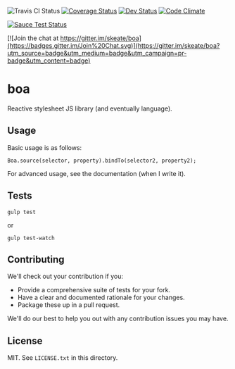 ![Travis CI Status](https://travis-ci.org/skeate/boa.svg?branch=master)
[![Coverage Status](https://coveralls.io/repos/skeate/boa/badge.svg)](https://coveralls.io/r/skeate/boa)
[![Dev Status](https://david-dm.org/skeate/boa/dev-status.svg)](https://david-dm.org/skeate/boa#info=devDependencies&view=table)
[![Code Climate](https://codeclimate.com/github/skeate/boa/badges/gpa.svg)](https://codeclimate.com/github/skeate/boa)

[![Sauce Test Status](https://saucelabs.com/browser-matrix/boa-tests.svg)](https://saucelabs.com/u/boa-tests)

[![Join the chat at https://gitter.im/skeate/boa](https://badges.gitter.im/Join%20Chat.svg)](https://gitter.im/skeate/boa?utm_source=badge&utm_medium=badge&utm_campaign=pr-badge&utm_content=badge)

# boa

Reactive stylesheet JS library (and eventually language).

## Usage

Basic usage is as follows:

    Boa.source(selector, property).bindTo(selector2, property2);

For advanced usage, see the documentation (when I write it).

## Tests

    gulp test

or

    gulp test-watch

## Contributing

We'll check out your contribution if you:

* Provide a comprehensive suite of tests for your fork.
* Have a clear and documented rationale for your changes.
* Package these up in a pull request.

We'll do our best to help you out with any contribution issues you may have.

## License

MIT. See `LICENSE.txt` in this directory.
